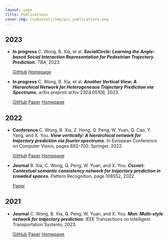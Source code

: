 ```yaml
---
layout: page
title: Publications
cover-img: /subassets/img/pic_publications.png
---
```

<!--
 * @Author: Conghao Wong
 * @Date: 2023-03-03 16:04:54
 * @LastEditors: Conghao Wong
 * @LastEditTime: 2023-08-21 17:20:52
 * @Description: file content
 * @Github: https://cocoon2wong.github.io
 * Copyright 2023 Conghao Wong, All Rights Reserved.
-->

## 2023

- <strong class="hf_03">In progress</strong>
    C. Wong, B. Xia, et al. ***SocialCircle: Learning the Angle-based Social Interaction Representation for Pedestrian Trajectory Prediction.*** *TBA*, 2023.

    <div>
        <a class="btn btn-colorful btn-lg" href="https://github.com/cocoon2wong/SocialCircle">GitHub</a>
        <a class="btn btn-colorful btn-lg" href="https://cocoon2wong.github.io/SocialCircle">Homepage</a>
    </div>

- <strong class="hf_03">In progress</strong>
    C. Wong, B. Xia, et al. ***Another Vertical View: A Hierarchical Network for Heterogeneous Trajectory Prediction via Spectrums.*** arXiv preprint arXiv:2304.05106, 2023.

    <div>
        <a class="btn btn-colorful btn-lg" href="https://github.com/cocoon2wong/E-Vertical">GitHub</a>
        <a class="btn btn-colorful btn-lg" href="https://arxiv.org/abs/2304.05106">Paper</a>
        <a class="btn btn-colorful btn-lg" href="https://cocoon2wong.github.io/E-Vertical">Homepage</a>
    </div>

## 2022

- <strong class="hf_01">Conference</strong>
    C. Wong, B. Xia, Z. Hong, Q. Peng, W. Yuan, Q. Cao, Y. Yang, and X. You. ***View vertically: A hierarchical network for trajectory prediction via fourier spectrums.*** In European Conference on Computer Vision, pages 682–700. Springer, 2022.

    <div>
        <a class="btn btn-colorful btn-lg" href="https://github.com/cocoon2wong/Vertical">GitHub</a>
        <a class="btn btn-colorful btn-lg" href="https://arxiv.org/abs/2110.07288">Paper</a>
        <a class="btn btn-colorful btn-lg" href="https://cocoon2wong.github.io/Vertical">Homepage</a>
    </div>

- <strong class="hf_02">Journal</strong>
    B. Xia, C. Wong, Q. Peng, W. Yuan, and X. You. ***Cscnet: Contextual semantic consistency network for trajectory prediction in crowded spaces.*** Pattern Recognition, page 108552, 2022.

    <div>
        <!-- <a class="btn btn-colorful btn-lg" href="/cyhcg.htm">GitHub</a> -->
        <a class="btn btn-colorful btn-lg" href="https://arxiv.org/abs/2202.08506">Paper</a>
    </div>

## 2021

- <strong class="hf_02">Journal</strong>
    C. Wong, B. Xia, Q. Peng, W. Yuan, and X. You. ***Msn: Multi-style network for trajectory prediction.*** IEEE Transactions on Intelligent Transportation Systems, 2023.

    <div>
        <a class="btn btn-colorful btn-lg" href="https://github.com/northocean/msn">GitHub</a>
        <a class="btn btn-colorful btn-lg" href="https://arxiv.org/abs/2107.00932">Paper</a>
        <a class="btn btn-colorful btn-lg" href="https://northocean.github.io/MSN/">Homepage</a>
    </div>
